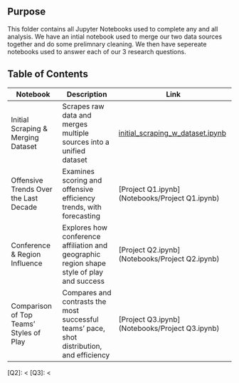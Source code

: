 ## Purpose

This folder contains all Jupyter Notebooks used to complete any and all analysis. We have an intial notebook used to merge our two data sources together and do some prelimnary cleaning. We then have sepereate notebooks used to answer each of our 3 research questions. 

## Table of Contents

| Notebook | Description | Link |
|--------------|------------|---------|
| Initial Scraping & Merging Dataset | Scrapes raw data and merges multiple sources into a unified dataset | [initial_scraping_w_dataset.ipynb](Notebooks/initial_scraping_w_dataset.ipynb)  |
| Offensive Trends Over the Last Decade | Examines scoring and offensive efficiency trends, with forecasting | [Project Q1.ipynb](Notebooks/Project Q1.ipynb) |
| Conference & Region Influence | Explores how conference affiliation and geographic region shape style of play and success | [Project Q2.ipynb](Notebooks/Project Q2.ipynb) |
| Comparison of Top Teams’ Styles of Play | Compares and contrasts the most successful teams’ pace, shot distribution, and efficiency | [Project Q3.ipynb](Notebooks/Project Q3.ipynb)|


[intial_scraping_and_merging]: https://github.com/samandrews27/BAIS3250-Project/blob/main/Notebooks/initial_scraping_w_dataset.ipynb
[Q1]: <https://github.com/samandrews27/BAIS3250-Project/blob/main/Notebooks/Project%20Q1.ipynb>
[Q2]: <
[Q3]: <
